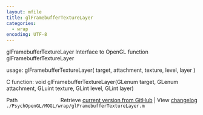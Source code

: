 ```yaml
---
layout: mfile
title: glFramebufferTextureLayer
categories:
  - wrap
encoding: UTF-8
---
```


glFramebufferTextureLayer  Interface to OpenGL function glFramebufferTextureLayer

usage:  glFramebufferTextureLayer( target, attachment, texture, level, layer )

C function:  void glFramebufferTextureLayer(GLenum target, GLenum attachment, GLuint texture, GLint level, GLint layer)


<div class="code_header" style="text-align:right;">
  <span style="float:left;">Path&nbsp;&nbsp;</span> <span class="counter">Retrieve <a href=
  "https://raw.github.com/Psychtoolbox-3/Psychtoolbox-3/beta/./PsychOpenGL/MOGL/wrap/glFramebufferTextureLayer.m">current version from GitHub</a> | View <a href=
  "https://github.com/Psychtoolbox-3/Psychtoolbox-3/commits/beta/./PsychOpenGL/MOGL/wrap/glFramebufferTextureLayer.m">changelog</a></span>
</div>
<div class="code">
  <code>./PsychOpenGL/MOGL/wrap/glFramebufferTextureLayer.m</code>
</div>
